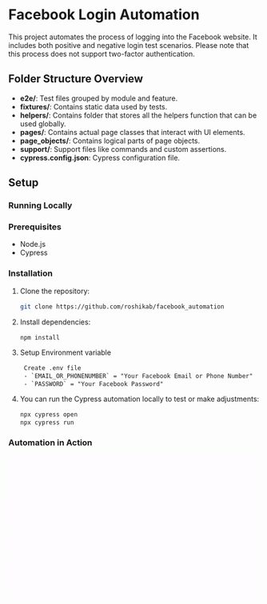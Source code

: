 # Facebook Login Automation

This project automates the process of logging into the Facebook website. It includes both positive and negative login test scenarios. Please note that this process does not support two-factor authentication.

## Folder Structure Overview

- **e2e/**: Test files grouped by module and feature.
- **fixtures/**: Contains static data used by tests.
- **helpers/**:  Contains folder that stores all the helpers function that can be used globally.
- **pages/**: Contains actual page classes that interact with UI elements.
- **page_objects/**: Contains logical parts of page objects.
- **support/**: Support files like commands and custom assertions.
- **cypress.config.json**: Cypress configuration file.

## Setup

### Running Locally

### Prerequisites

- Node.js
- Cypress

### Installation

1. Clone the repository:

   ```bash
   git clone https://github.com/roshikab/facebook_automation 
   ```

2. Install dependencies:

   ```bash
   npm install
   ```

3. Setup Environment variable

   ```
    Create .env file
    - `EMAIL_OR_PHONENUMBER` = "Your Facebook Email or Phone Number"
    - `PASSWORD` = "Your Facebook Password"
   ```

4. You can run the Cypress automation locally to test or make adjustments:

   ```
   npx cypress open
   npx cypress run
   ```
### Automation in Action
![Demo]("./../demo.gif)



